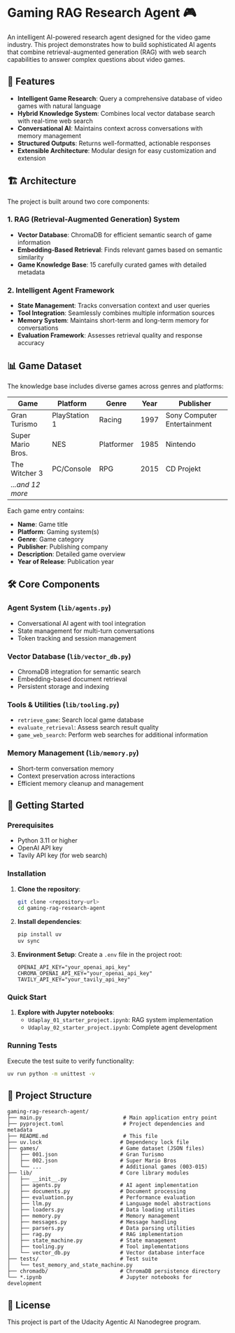 # Gaming RAG Research Agent 🎮

An intelligent AI-powered research agent designed for the video game industry. This project demonstrates how to build sophisticated AI agents that combine retrieval-augmented generation (RAG) with web search capabilities to answer complex questions about video games.

## 🌟 Features

- **Intelligent Game Research**: Query a comprehensive database of video games with natural language
- **Hybrid Knowledge System**: Combines local vector database search with real-time web search
- **Conversational AI**: Maintains context across conversations with memory management
- **Structured Outputs**: Returns well-formatted, actionable responses
- **Extensible Architecture**: Modular design for easy customization and extension

## 🏗️ Architecture

The project is built around two core components:

### 1. RAG (Retrieval-Augmented Generation) System
- **Vector Database**: ChromaDB for efficient semantic search of game information
- **Embedding-Based Retrieval**: Finds relevant games based on semantic similarity
- **Game Knowledge Base**: 15 carefully curated games with detailed metadata

### 2. Intelligent Agent Framework
- **State Management**: Tracks conversation context and user queries
- **Tool Integration**: Seamlessly combines multiple information sources
- **Memory System**: Maintains short-term and long-term memory for conversations
- **Evaluation Framework**: Assesses retrieval quality and response accuracy

## 📊 Game Dataset

The knowledge base includes diverse games across genres and platforms:

| Game | Platform | Genre | Year | Publisher |
|------|----------|-------|------|-----------|
| Gran Turismo | PlayStation 1 | Racing | 1997 | Sony Computer Entertainment |
| Super Mario Bros. | NES | Platformer | 1985 | Nintendo |
| The Witcher 3 | PC/Console | RPG | 2015 | CD Projekt |
| *...and 12 more* | | | | |

Each game entry contains:
- **Name**: Game title
- **Platform**: Gaming system(s)
- **Genre**: Game category
- **Publisher**: Publishing company
- **Description**: Detailed game overview
- **Year of Release**: Publication year

## 🛠️ Core Components

### Agent System (`lib/agents.py`)
- Conversational AI agent with tool integration
- State management for multi-turn conversations
- Token tracking and session management

### Vector Database (`lib/vector_db.py`)
- ChromaDB integration for semantic search
- Embedding-based document retrieval
- Persistent storage and indexing

### Tools & Utilities (`lib/tooling.py`)
- `retrieve_game`: Search local game database
- `evaluate_retrieval`: Assess search result quality
- `game_web_search`: Perform web searches for additional information

### Memory Management (`lib/memory.py`)
- Short-term conversation memory
- Context preservation across interactions
- Efficient memory cleanup and management

## 🚀 Getting Started

### Prerequisites
- Python 3.11 or higher
- OpenAI API key
- Tavily API key (for web search)

### Installation

1. **Clone the repository**:
   ```bash
   git clone <repository-url>
   cd gaming-rag-research-agent
   ```

2. **Install dependencies**:
   ```bash
   pip install uv
   uv sync
   ```

3. **Environment Setup**:
   Create a `.env` file in the project root:
   ```env
   OPENAI_API_KEY="your_openai_api_key"
   CHROMA_OPENAI_API_KEY="your_openai_api_key"
   TAVILY_API_KEY="your_tavily_api_key"
   ```

### Quick Start

1. **Explore with Jupyter notebooks**:
   - `Udaplay_01_starter_project.ipynb`: RAG system implementation
   - `Udaplay_02_starter_project.ipynb`: Complete agent development

### Running Tests

Execute the test suite to verify functionality:
```bash
uv run python -m unittest -v
```

## 📁 Project Structure

```
gaming-rag-research-agent/
├── main.py                          # Main application entry point
├── pyproject.toml                   # Project dependencies and metadata
├── README.md                        # This file
├── uv.lock                         # Dependency lock file
├── games/                          # Game dataset (JSON files)
│   ├── 001.json                    # Gran Turismo
│   ├── 002.json                    # Super Mario Bros
│   └── ...                         # Additional games (003-015)
├── lib/                            # Core library modules
│   ├── __init__.py
│   ├── agents.py                   # AI agent implementation
│   ├── documents.py                # Document processing
│   ├── evaluation.py               # Performance evaluation
│   ├── llm.py                      # Language model abstractions
│   ├── loaders.py                  # Data loading utilities
│   ├── memory.py                   # Memory management
│   ├── messages.py                 # Message handling
│   ├── parsers.py                  # Data parsing utilities
│   ├── rag.py                      # RAG implementation
│   ├── state_machine.py            # State management
│   ├── tooling.py                  # Tool implementations
│   └── vector_db.py                # Vector database interface
├── tests/                          # Test suite
│   └── test_memory_and_state_machine.py
├── chromadb/                       # ChromaDB persistence directory
└── *.ipynb                         # Jupyter notebooks for development
```

## 📄 License

This project is part of the Udacity Agentic AI Nanodegree program.


